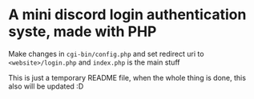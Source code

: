 # A mini discord login authentication syste, made with PHP

Make changes in `cgi-bin/config.php` and set redirect uri to `<website>/login.php` and `index.php` is the main stuff

This is just a temporary README file, when the whole thing is done, this also will be updated :D
